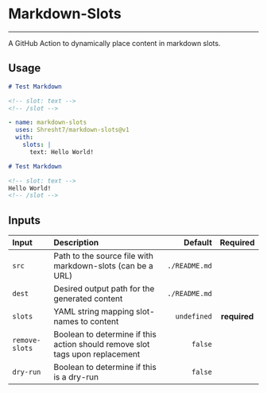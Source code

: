 # Markdown-Slots
----------------

<!-- slot: description -->

A GitHub Action to dynamically place content in markdown slots.

<!-- /slot -->

## Usage

```md
# Test Markdown

<!-- slot: text -->
<!-- /slot -->
```

```yaml
- name: markdown-slots
  uses: Shresht7/markdown-slots@v1
  with:
    slots: |
      text: Hello World!
```

```md
# Test Markdown

<!-- slot: text -->
Hello World!
<!-- /slot -->
```
## Inputs

<!-- slot: inputs {prefix: \n```yaml\n} {suffix: \n```\n} -->

| Input          | Description                                                                  |       Default |   Required   |
| :------------- | :--------------------------------------------------------------------------- | ------------: | :----------: |
| `src`          | Path to the source file with markdown-slots (can be a URL)                   | `./README.md` |              |
| `dest`         | Desired output path for the generated content                                | `./README.md` |              |
| `slots`        | YAML string mapping slot-names to content                                    |   `undefined` | **required** |
| `remove-slots` | Boolean to determine if this action should remove slot tags upon replacement |       `false` |              |
| `dry-run`      | Boolean to determine if this is a dry-run                                    |       `false` |              |

<!-- /slot -->